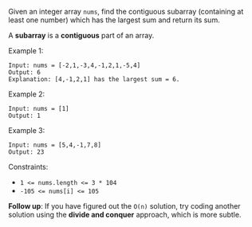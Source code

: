 Given an integer array `nums`, find the contiguous subarray (containing at least one number) which has the largest sum and return its sum.

A **subarray** is a **contiguous** part of an array.

Example 1:
```
Input: nums = [-2,1,-3,4,-1,2,1,-5,4]
Output: 6
Explanation: [4,-1,2,1] has the largest sum = 6.
```
Example 2:
```
Input: nums = [1]
Output: 1
```
Example 3:
```
Input: nums = [5,4,-1,7,8]
Output: 23
```

Constraints:
- `1 <= nums.length <= 3 * 104`
- `-105 <= nums[i] <= 105`
 

**Follow up**: If you have figured out the `O(n)` solution, try coding another solution using the **divide and conquer** approach, which is more subtle.
